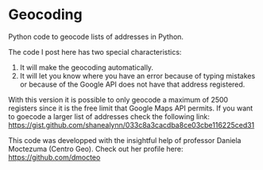 # Geocoding
Python code to geocode lists of addresses in Python.  

The code I post here has two special characteristics:
1. It will make the geocoding automatically.
2. It will let you know where you have an error because of typing mistakes or because of the Google API does not have that address registered.


With this version it is possible to only geocode a maximum of 2500 registers since it is the free limit that Google Maps API permits.
If you want to goecode a larger list of addresses check the following link: https://gist.github.com/shanealynn/033c8a3cacdba8ce03cbe116225ced31 

This code was developped with the insightful help of professor Daniela Moctezuma (Centro Geo). Check out her profile here: https://github.com/dmocteo

